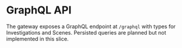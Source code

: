 # GraphQL API

The gateway exposes a GraphQL endpoint at `/graphql` with types for Investigations and Scenes. Persisted queries are planned but not implemented in this slice.
